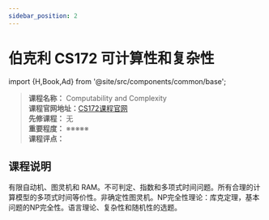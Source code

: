 ```yaml
---
sidebar_position: 2
---
```


# 伯克利 CS172 可计算性和复杂性

import {H,Book,Ad} from '@site/src/components/common/base';


>**课程名称：** Computability and Complexity    
**课程官网地址：**[CS172课程官网](https://www2.eecs.berkeley.edu/Courses/CS172/)    
**先修课程：** 无  
**重要程度：** ※※※※※  
**课程评点：** 

## 课程说明
有限自动机、图灵机和 RAM。不可判定、指数和多项式时间问题。所有合理的计算模型的多项式时间等价性。非确定性图灵机。NP完全性理论：库克定理，基本问题的NP完全性。语言理论、复杂性和随机性的选题。


<Comment></Comment>

